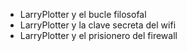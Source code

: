 * LarryPlotter y el bucle filosofal
* LarryPlotter y la clave secreta del wifi
* LarryPlotter y el prisionero del firewall